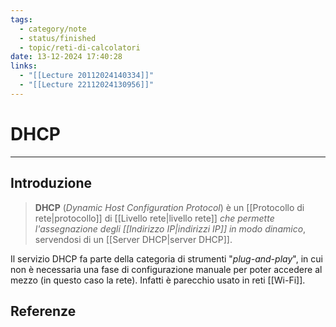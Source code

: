 ```yaml
---
tags:
  - category/note
  - status/finished
  - topic/reti-di-calcolatori
date: 13-12-2024 17:40:28
links:
  - "[[Lecture 20112024140334]]"
  - "[[Lecture 22112024130956]]"
---
```

# DHCP
---
## Introduzione
> **DHCP** (_Dynamic Host Configuration Protocol_) è un [[Protocollo di rete|protocollo]] di [[Livello rete|livello rete]] _che permette l'assegnazione degli [[Indirizzo IP|indirizzi IP]] in modo dinamico_, servendosi di un [[Server DHCP|server DHCP]].

Il servizio DHCP fa parte della categoria di strumenti "_plug-and-play_", in cui non è necessaria una fase di configurazione manuale per poter accedere al mezzo (in questo caso la rete). Infatti è parecchio usato in reti [[Wi-Fi]].

## Referenze